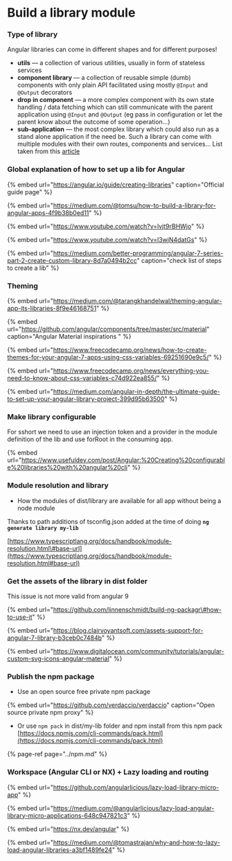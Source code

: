 # Build a library module

### Type of library 

Angular libraries can come in different shapes and for different purposes!

* **utils** — a collection of various utilities, usually in form of stateless services
* **component library** — a collection of reusable simple \(dumb\) components with only plain API facilitated using mostly `@Input` and `@Output` decorators
* **drop in component** — a more complex component with its own state handling / data fetching which can still communicate with the parent application using `@Input` and `@Output` \(eg pass in configuration or let the parent know about the outcome of some operation…\)
* **sub-application** — the most complex library which could also run as a stand alone application if the need be. Such a library can come with multiple modules with their own routes, components and services…  List taken from this [article](https://medium.com/@tomastrajan/why-and-how-to-lazy-load-angular-libraries-a3bf1489fe24)

### Global explanation of how to set up a lib for Angular 

{% embed url="https://angular.io/guide/creating-libraries" caption="Official guide page" %}

{% embed url="https://medium.com/@tomsu/how-to-build-a-library-for-angular-apps-4f9b38b0ed11" %}

{% embed url="https://www.youtube.com/watch?v=lvjt9rBHWjo" %}

{% embed url="https://www.youtube.com/watch?v=l3wjN4datGs" %}

{% embed url="https://medium.com/better-programming/angular-7-series-part-2-create-custom-library-8d7a0494b2cc" caption="check list of steps to create a lib" %}

### 

### Theming 

{% embed url="https://medium.com/@tarangkhandelwal/theming-angular-app-its-libraries-8f9e46168751" %}

{% embed url="https://github.com/angular/components/tree/master/src/material" caption="Angular Material inspirations " %}

{% embed url="https://www.freecodecamp.org/news/how-to-create-themes-for-your-angular-7-apps-using-css-variables-69251690e9c5/" %}

{% embed url="https://www.freecodecamp.org/news/everything-you-need-to-know-about-css-variables-c74d922ea855/" %}

{% embed url="https://medium.com/angular-in-depth/the-ultimate-guide-to-set-up-your-angular-library-project-399d95b63500" %}

### 

### Make library configurable  

For sshort we need to use an injection token and a provider in the  module definition of the lib and use forRoot in the consuming app.

{% embed url="https://www.usefuldev.com/post/Angular:%20Creating%20configurable%20libraries%20with%20angular%20cli" %}

###  

### Module resolution and library 

* How the modules of dist/library are available for all app without being a node module 

Thanks to path additions of tsconfig.json added at the time of doing **`ng generate library my-lib`**

[https://www.typescriptlang.org/docs/handbook/module-resolution.html\#base-url](https://www.typescriptlang.org/docs/handbook/module-resolution.html#base-url)

### 

### Get the assets of the library in dist folder 

This issue is not more valid from angular 9

{% embed url="https://github.com/linnenschmidt/build-ng-packagr\#how-to-use-it" %}

{% embed url="https://blog.clairvoyantsoft.com/assets-support-for-angular-7-library-b3ceb0c7484b" %}

{% embed url="https://www.digitalocean.com/community/tutorials/angular-custom-svg-icons-angular-material" %}

### 

### Publish the npm package 

* Use an open source free private npm package

{% embed url="https://github.com/verdaccio/verdaccio" caption="Open source private npm proxy" %}

* Or use `npm pack` in dist/my-lib folder and npm install from this npm pack [https://docs.npmjs.com/cli-commands/pack.html](https://docs.npmjs.com/cli-commands/pack.html)

{% page-ref page="../npm.md" %}

### Workspace \(Angular CLI or NX\) + Lazy loading and routing

{% embed url="https://github.com/angularlicious/lazy-load-library-micro-app" %}

{% embed url="https://medium.com/@angularlicious/lazy-load-angular-library-micro-applications-648c947821c3" %}

{% embed url="https://nx.dev/angular" %}

{% embed url="https://medium.com/@tomastrajan/why-and-how-to-lazy-load-angular-libraries-a3bf1489fe24" %}



